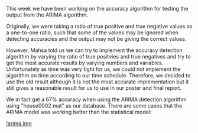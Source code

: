 This week we have been working on the accuracy algorithm for testing the output from the ARIMA algorithm.

Originally, we were taking a ratio of true positive and true negative values as a one-to-one ratio, such that some of the values may be ignored when detecting accuracies and the output may not be giving the correct values.

However, Mahsa told us we can try to implement the accuracy detection algorithm by varying the ratio of true positvies and true negatives and try to get the most accurate results by varying numbers and variables. Unfortunately as time was very tight for us, we could not implement the algorithm on time according to our time schedule. Therefore, we decided to use the old  result although it is not the most accurate implementation but it still gives a reasonable result for us to use in our poster and final report.

We in fact get a 67% accuracy when using the ARIMA detection algorithm using "house0002.mat" as our database. There are some cases that the ARIMA model was working better than the statistical model:

[!arima img](/images/arima-statcompare.png)
